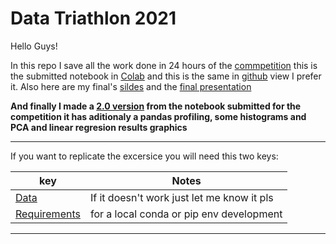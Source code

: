# Data Triathlon 2021

Hello Guys!

In this repo I save all the work done in 24 hours of the [commpetition](https://platzi.com/blog/premiacion-data-triathlon/) this is the submitted notebook in [Colab](https://colab.research.google.com/drive/1n4c_F5tloLg13vz3PrLg778TCQfzjsJO?usp=sharing) and this is the same in [github](https://htmlpreview.github.io/?https://raw.githubusercontent.com/DLesmes/Data_Triathlon_2021/main/DiegoLesmes_data_triathlon.html) view I prefer it. Also here are my final's [sildes](https://github.com/DLesmes/Data_Triathlon_2021/blob/main/Datafolio_Data_Triatlhon_GranFinal.pdf)  and the [final presentation](https://youtu.be/MsIAr7fDHCw)

**And finally I made a [2.0 version](https://nbviewer.jupyter.org/github/DLesmes/Data_Triathlon_2021/blob/main/DiegoLesmes_data_triathlon2.0.ipynb) from the notebook submitted for the competition it has aditionaly a pandas profiling, some histograms and PCA and linear regresion results graphics**

---
If you want to replicate the excersice you will need this two keys:

|key|Notes|
|---|---|
|[Data](https://drive.google.com/drive/folders/1Q3_KXyXsvar0s8LaXPelM5BVqmaQYoEN?usp=sharing)|If it doesn't work just let me know it pls|
|[Requirements](https://github.com/DLesmes/Data_Triathlon_2021/blob/main/requirements.txt)|for a local conda or pip env development|
---
